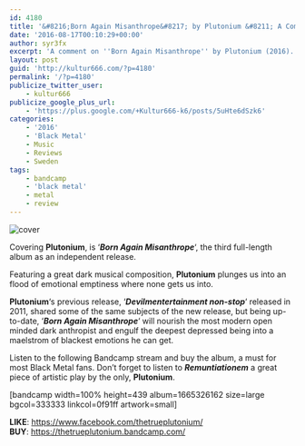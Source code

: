 ```yaml
---
id: 4180
title: '&#8216;Born Again Misanthrope&#8217; by Plutonium &#8211; A Comment'
date: '2016-08-17T00:10:29+00:00'
author: syr3fx
excerpt: 'A comment on ''Born Again Misanthrope'' by Plutonium (2016).'
layout: post
guid: 'http://kultur666.com/?p=4180'
permalink: '/?p=4180'
publicize_twitter_user:
    - kultur666
publicize_google_plus_url:
    - 'https://plus.google.com/+Kultur666-k6/posts/5uHte6dSzk6'
categories:
    - '2016'
    - 'Black Metal'
    - Music
    - Reviews
    - Sweden
tags:
    - bandcamp
    - 'black metal'
    - metal
    - review
---
```


![cover](http://localhost:8080/wp-content/uploads/2016/08/cover5.jpg)

Covering **Plutonium**, is ‘***Born Again Misanthrope***‘, the third full-length album as an independent release.

Featuring a great dark musical composition, **Plutonium** plunges us into an flood of emotional emptiness where none gets us into.

**Plutonium**‘s previous release, ‘***Devilmentertainment non-stop***‘ released in 2011, shared some of the same subjects of the new release, but being up-to-date, ‘***Born Again Misanthrope***‘ will nourish the most modern open minded dark anthropist and engulf the deepest depressed being into a maelstrom of blackest emotions he can get.

Listen to the following Bandcamp stream and buy the album, a must for most Black Metal fans. Don’t forget to listen to ***Remuntiationem*** a great piece of artistic play by the only, **Plutonium**.

\[bandcamp width=100% height=439 album=1665326162 size=large bgcol=333333 linkcol=0f91ff artwork=small\]

**LIKE**: https://www.facebook.com/thetrueplutonium/  
**BUY**: https://thetrueplutonium.bandcamp.com/